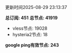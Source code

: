 更新时间2025-08-29 23:13:37

**总订阅: 451**
**总节点: 41919**
- vless节点: 19028
- hysteria2节点: 18

**google ping有效节点: 243**
